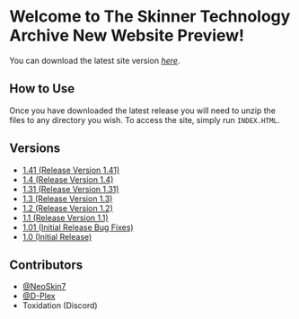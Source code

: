 # Welcome to The Skinner Technology Archive New Website Preview!

You can download the latest site version _[here](https://github.com/NeoSkin7/STAWebsite/releases/)_.

## How to Use

Once you have downloaded the latest release you will need to unzip the files to any directory you wish.
To access the site, simply run `INDEX.HTML`.

## Versions

* [1.41 (Release Version 1.41)](https://github.com/NeoSkin7/STAWebsite/releases/tag/1.41/)
* [1.4 (Release Version 1.4)](https://github.com/NeoSkin7/STAWebsite/releases/tag/1.4/)
* [1.31 (Release Version 1.31)](https://github.com/NeoSkin7/STAWebsite/releases/tag/1.31/)
* [1.3 (Release Version 1.3)](https://github.com/NeoSkin7/STAWebsite/releases/tag/1.3/)
* [1.2 (Release Version 1.2)](https://github.com/NeoSkin7/STAWebsite/releases/tag/1.2/)
* [1.1 (Release Version 1.1)](https://github.com/NeoSkin7/STAWebsite/releases/tag/1.1/)
* [1.01 (Initial Release Bug Fixes)](https://github.com/NeoSkin7/STAWebsite/releases/tag/1.01/)
* [1.0 (Initial Release)](https://github.com/NeoSkin7/STAWebsite/releases/tag/1.0/)

## Contributors

* [@NeoSkin7](https://github.com/NeoSkin7/)
* [@D-Plex](https://github.com/D-Plex)
* Toxidation (Discord)
